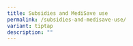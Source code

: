```yaml
---
title: Subsidies and MediSave use
permalink: /subsidies-and-medisave-use/
variant: tiptap
description: ""
---
```

